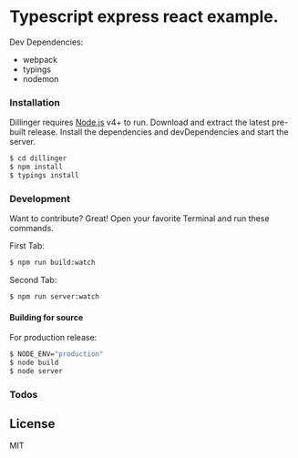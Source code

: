 # Typescript express react example.
Dev Dependencies:
 - webpack
 - typings
 - nodemon


### Installation
Dillinger requires [Node.js](https://nodejs.org/) v4+ to run.
Download and extract the latest pre-built release.
Install the dependencies and devDependencies and start the server.

```sh
$ cd dillinger
$ npm install
$ typings install
```


### Development
Want to contribute? Great!
Open your favorite Terminal and run these commands.

First Tab:
```sh
$ npm run build:watch
```

Second Tab:
```sh
$ npm run server:watch
```


#### Building for source
For production release:

```sh
$ NODE_ENV="production"
$ node build
$ node server
```


### Todos
 
License
---
MIT
